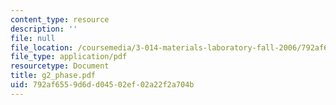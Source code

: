 ```yaml
---
content_type: resource
description: ''
file: null
file_location: /coursemedia/3-014-materials-laboratory-fall-2006/792af6559d6dd04502ef02a22f2a704b_g2_phase.pdf
file_type: application/pdf
resourcetype: Document
title: g2_phase.pdf
uid: 792af655-9d6d-d045-02ef-02a22f2a704b
---
```

